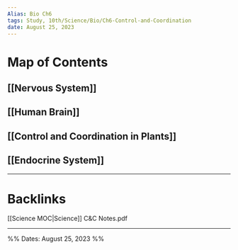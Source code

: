```yaml
---
Alias: Bio Ch6
tags: Study, 10th/Science/Bio/Ch6-Control-and-Coordination
date: August 25, 2023
---
```

# Map of Contents
## [[Nervous System]]
## [[Human Brain]]
## [[Control and Coordination in Plants]]
## [[Endocrine System]]


---
# Backlinks
[[Science MOC|Science]]
C&C Notes.pdf

---

%%
Dates: August 25, 2023
%%